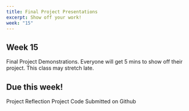 ```yaml
---
title: Final Project Presentations
excerpt: Show off your work!
week: "15"
---
```


## Week 15

Final Project Demonstrations. Everyone will get 5 mins to show off their project. This class may stretch late.

## Due this week!

Project Reflection
Project Code Submitted on Github
